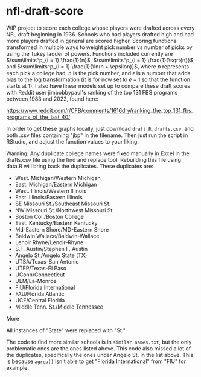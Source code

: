 # nfl-draft-score

WIP project to score each college whose players were drafted across every NFL draft beginning in 1936. Schools who had players drafted high and had more players drafted in general are scored higher. Scoring functions transformed in multiple ways to weight pick number vs number of picks by using the Tukey ladder of powers. Functions included currently are $\sum\limits^p_{i = 1} \frac{1}{n}$, $\sum\limits^p_{i = 1} \frac{1}{\sqrt{n}}$, and $\sum\limits^p_{i = 1} \frac{1}{\ln(n + \epsilon)}$, where $p$ represents each pick a college had, $n$ is the pick number, and $\epsilon$ is a number that adds bias to the log transformation (it is for now set to $e - 1$ so that the function starts at 1). I also have linear models set up to compare these draft scores with Reddit user jimbobbypaul's ranking of the top 131 FBS programs between 1983 and 2022, found here:

https://www.reddit.com/r/CFB/comments/1616dry/ranking_the_top_131_fbs_programs_of_the_last_40/

In order to get these graphs locally, just download `draft.R`, `drafts.csv`, and both .csv files containing "jbp" in the filename. Then just run the script in RStudio, and adjust the function values to your liking.

Warning: Any duplicate college names were fixed manually in Excel in the drafts.csv file using the find and replace tool. Rebuilding this file using data.R will bring back the duplicates. These duplicates are:

 - West. Michigan/Western Michigan
 - East. Michigan/Eastern Michigan
 - West. Illinois/Western Illinois
 - East. Illinois/Eastern Illinois
 - SE Missouri St./Southeast Missouri St.
 - NW Missouri St./Northwest Missouri St.
 - Boston Col./Boston College
 - East. Kentucky/Eastern Kentucky
 - Md-Eastern Shore/MD-Eastern Shore
 - Baldwin Wallace/Baldwin-Wallace
 - Lenoir Rhyne/Lenoir-Rhyne
 - S.F. Austin/Stephen F. Austin
 - Angelo St./Angelo State (TX)
 - UTSA/Texas-San Antonio
 - UTEP/Texas-El Paso
 - UConn/Connecticut
 - ULM/La-Monroe
 - FIU/Florida International
 - FAU/Florida Atlantic
 - UCF/Central Florida
 - Middle Tenn. St./Middle Tennessee

More

All instances of "State" were replaced with "St."

The code to find more similar schools is in `similar names.txt`, but the only problematic ones are the ones listed above. This code also missed a lot of the duplicates, specifically the ones under Angelo St. in the list above. This is because `agrep()` isn't able to get "Florida International" from "FIU" for example.
